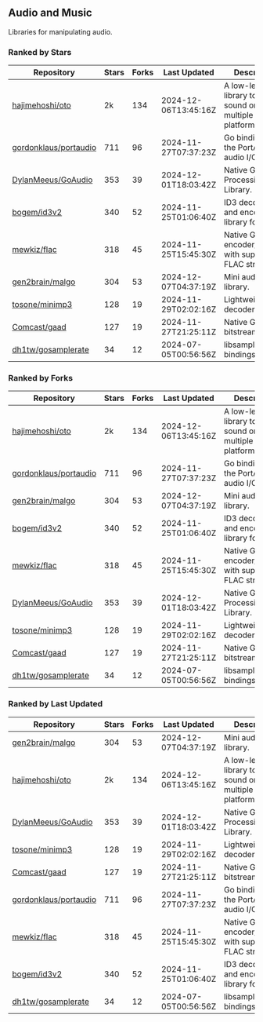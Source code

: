 ## Audio and Music

Libraries for manipulating audio.

### Ranked by Stars

| Repository | Stars | Forks | Last Updated | Description | 
|------------|-------|-------|--------------|-------------|
| [hajimehoshi/oto](https://github.com/hajimehoshi/oto) | 2k | 134 | 2024-12-06T13:45:16Z |  A low-level library to play sound on multiple platforms. |
| [gordonklaus/portaudio](https://github.com/gordonklaus/portaudio) | 711 | 96 | 2024-11-27T07:37:23Z |  Go bindings for the PortAudio audio I/O library. |
| [DylanMeeus/GoAudio](https://github.com/DylanMeeus/GoAudio) | 353 | 39 | 2024-12-01T18:03:42Z |  Native Go Audio Processing Library. |
| [bogem/id3v2](https://github.com/bogem/id3v2) | 340 | 52 | 2024-11-25T01:06:40Z |  ID3 decoding and encoding library for Go. |
| [mewkiz/flac](https://github.com/mewkiz/flac) | 318 | 45 | 2024-11-25T15:45:30Z |  Native Go FLAC encoder/decoder with support for FLAC streams. |
| [gen2brain/malgo](https://github.com/gen2brain/malgo) | 304 | 53 | 2024-12-07T04:37:19Z |  Mini audio library. |
| [tosone/minimp3](https://github.com/tosone/minimp3) | 128 | 19 | 2024-11-29T02:02:16Z |  Lightweight MP3 decoder library. |
| [Comcast/gaad](https://github.com/Comcast/gaad) | 127 | 19 | 2024-11-27T21:25:11Z |  Native Go AAC bitstream parser. |
| [dh1tw/gosamplerate](https://github.com/dh1tw/gosamplerate) | 34 | 12 | 2024-07-05T00:56:56Z |  libsamplerate bindings for go. |

### Ranked by Forks

| Repository | Stars | Forks | Last Updated | Description | 
|------------|-------|-------|--------------|-------------|
| [hajimehoshi/oto](https://github.com/hajimehoshi/oto) | 2k | 134 | 2024-12-06T13:45:16Z |  A low-level library to play sound on multiple platforms. |
| [gordonklaus/portaudio](https://github.com/gordonklaus/portaudio) | 711 | 96 | 2024-11-27T07:37:23Z |  Go bindings for the PortAudio audio I/O library. |
| [gen2brain/malgo](https://github.com/gen2brain/malgo) | 304 | 53 | 2024-12-07T04:37:19Z |  Mini audio library. |
| [bogem/id3v2](https://github.com/bogem/id3v2) | 340 | 52 | 2024-11-25T01:06:40Z |  ID3 decoding and encoding library for Go. |
| [mewkiz/flac](https://github.com/mewkiz/flac) | 318 | 45 | 2024-11-25T15:45:30Z |  Native Go FLAC encoder/decoder with support for FLAC streams. |
| [DylanMeeus/GoAudio](https://github.com/DylanMeeus/GoAudio) | 353 | 39 | 2024-12-01T18:03:42Z |  Native Go Audio Processing Library. |
| [tosone/minimp3](https://github.com/tosone/minimp3) | 128 | 19 | 2024-11-29T02:02:16Z |  Lightweight MP3 decoder library. |
| [Comcast/gaad](https://github.com/Comcast/gaad) | 127 | 19 | 2024-11-27T21:25:11Z |  Native Go AAC bitstream parser. |
| [dh1tw/gosamplerate](https://github.com/dh1tw/gosamplerate) | 34 | 12 | 2024-07-05T00:56:56Z |  libsamplerate bindings for go. |

### Ranked by Last Updated

| Repository | Stars | Forks | Last Updated | Description | 
|------------|-------|-------|--------------|-------------|
| [gen2brain/malgo](https://github.com/gen2brain/malgo) | 304 | 53 | 2024-12-07T04:37:19Z |  Mini audio library. |
| [hajimehoshi/oto](https://github.com/hajimehoshi/oto) | 2k | 134 | 2024-12-06T13:45:16Z |  A low-level library to play sound on multiple platforms. |
| [DylanMeeus/GoAudio](https://github.com/DylanMeeus/GoAudio) | 353 | 39 | 2024-12-01T18:03:42Z |  Native Go Audio Processing Library. |
| [tosone/minimp3](https://github.com/tosone/minimp3) | 128 | 19 | 2024-11-29T02:02:16Z |  Lightweight MP3 decoder library. |
| [Comcast/gaad](https://github.com/Comcast/gaad) | 127 | 19 | 2024-11-27T21:25:11Z |  Native Go AAC bitstream parser. |
| [gordonklaus/portaudio](https://github.com/gordonklaus/portaudio) | 711 | 96 | 2024-11-27T07:37:23Z |  Go bindings for the PortAudio audio I/O library. |
| [mewkiz/flac](https://github.com/mewkiz/flac) | 318 | 45 | 2024-11-25T15:45:30Z |  Native Go FLAC encoder/decoder with support for FLAC streams. |
| [bogem/id3v2](https://github.com/bogem/id3v2) | 340 | 52 | 2024-11-25T01:06:40Z |  ID3 decoding and encoding library for Go. |
| [dh1tw/gosamplerate](https://github.com/dh1tw/gosamplerate) | 34 | 12 | 2024-07-05T00:56:56Z |  libsamplerate bindings for go. |

